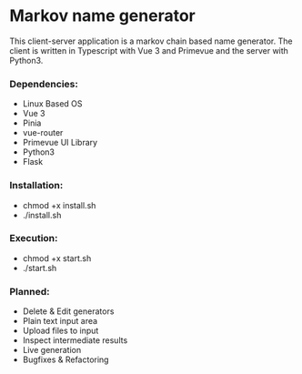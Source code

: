 # Markov name generator

This client-server application is a markov chain based name generator. 
The client is written in Typescript with Vue 3 and Primevue and the server 
with Python3. 

### Dependencies: 
<ul>
  <li>Linux Based OS</li>
  <li>Vue 3</li>
  <li>Pinia</li>
  <li>vue-router</li>
  <li>Primevue UI Library</li>
  <li>Python3</li>
  <li>Flask</li>
</ul>

### Installation:

<ul>
    <li>chmod +x install.sh</li>
    <li>./install.sh</li>
</ul>

### Execution:

<ul>
    <li>chmod +x start.sh</li>
    <li>./start.sh</li>
</ul>

### Planned:

<ul>
    <li>Delete & Edit generators</li>
    <li>Plain text input area</li>
    <li>Upload files to input</li>
    <li>Inspect intermediate results</li>
    <li>Live generation</li>
    <li>Bugfixes & Refactoring</li>
</ul>
